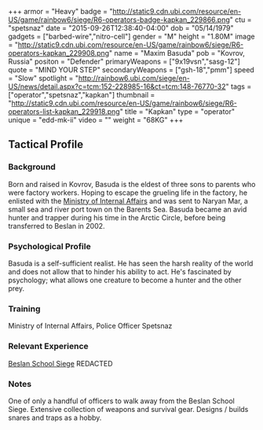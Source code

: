 +++
armor = "Heavy"
badge = "http://static9.cdn.ubi.com/resource/en-US/game/rainbow6/siege/R6-operators-badge-kapkan_229866.png"
ctu = "spetsnaz"
date = "2015-09-26T12:38:40-04:00"
dob = "05/14/1979"
gadgets = ["barbed-wire","nitro-cell"]
gender = "M"
height = "1.80M"
image = "http://static9.cdn.ubi.com/resource/en-US/game/rainbow6/siege/R6-operators-kapkan_229908.png"
name = "Maxim Basuda"
pob = "Kovrov, Russia"
positon = "Defender"
primaryWeapons = ["9x19vsn","sasg-12"]
quote = "MIND YOUR STEP"
secondaryWeapons = ["gsh-18","pmm"]
speed = "Slow"
spotlight = "http://rainbow6.ubi.com/siege/en-US/news/detail.aspx?c=tcm:152-228985-16&ct=tcm:148-76770-32"
tags = ["operator","spetsnaz","kapkan"]
thumbnail = "http://static9.cdn.ubi.com/resource/en-US/game/rainbow6/siege/R6-operators-list-kapkan_229918.png"
title = "Kapkan"
type = "operator"
unique = "edd-mk-ii"
video = ""
weight = "68KG"
+++

## Tactical Profile

### Background

Born and raised in Kovrov, Basuda is the eldest of three sons to parents who were factory workers. Hoping to escape the grueling life in the factory, he enlisted with the [Ministry of Internal Affairs](https://en.mvd.ru/) and was sent to Naryan Mar, a small sea and river port town on the Barents Sea. Basuda became an avid hunter and trapper during his time in the Arctic Circle, before being transferred to Beslan in 2002.

### Psychological Profile

Basuda is a self-sufficient realist. He has seen the harsh reality of the world and does not allow that to hinder his ability to act. He's fascinated by psychology; what allows one creature to become a hunter and the other prey.

### Training

Ministry of Internal Affairs, Police Officer
Spetsnaz

### Relevant Experience

[Beslan School Siege](https://en.wikipedia.org/wiki/Beslan_school_siege)
REDACTED

### Notes

One of only a handful of officers to walk away from the Beslan School Siege.
Extensive collection of weapons and survival gear.
Designs / builds snares and traps as a hobby.
